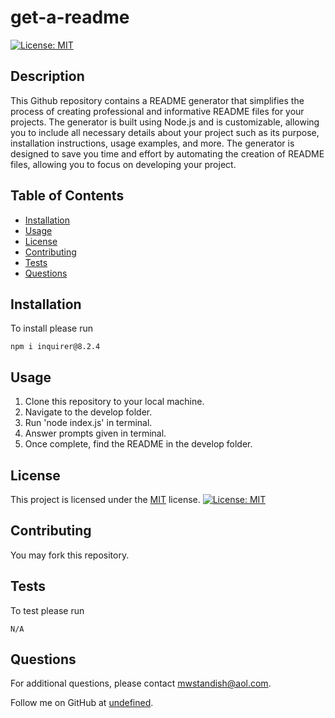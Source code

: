 # get-a-readme

[![License: MIT](https://img.shields.io/badge/License-MIT-yellow.svg)](https://opensource.org/licenses/MIT)

## Description

This Github repository contains a README generator that simplifies the process of creating professional and informative README files for your projects. The generator is built using Node.js and is customizable, allowing you to include all necessary details about your project such as its purpose, installation instructions, usage examples, and more. The generator is designed to save you time and effort by automating the creation of README files, allowing you to focus on developing your project.

## Table of Contents

- [Installation](#installation)
- [Usage](#usage)
- [License](#license)
- [Contributing](#contributing)
- [Tests](#tests)
- [Questions](#questions)

## Installation

To install please run

```
npm i inquirer@8.2.4
```

## Usage

1. Clone this repository to your local machine.
2. Navigate to the develop folder.
3. Run 'node index.js' in terminal.
4. Answer prompts given in terminal.
5. Once complete, find the README in the develop folder.

## License

This project is licensed under the [MIT](https://opensource.org/licenses/MIT) license. [![License: MIT](https://img.shields.io/badge/License-MIT-yellow.svg)](https://opensource.org/licenses/MIT)

## Contributing

You may fork this repository.

## Tests

To test please run

```
N/A
```

## Questions

For additional questions, please contact [mwstandish@aol.com](mailto:mwstandish@aol.com).

Follow me on GitHub at [undefined](https://github.com/undefined).
